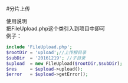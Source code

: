 #分片上传

使用说明
<br>
  把FileUpload.php这个类引入到项目中即可
  <br>
  例子：
  <br>
  ~~~ php
include 'FileUpload.php';
$rootDir = 'upload';//上传根目录
$subDir  = '20161219'; //子目录
$upload  = new FileUpload($rootDir,$subDir);
$res     = $upload->upload();
$error   = $upload->getError();
